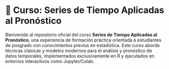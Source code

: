 # 📘 Curso: Series de Tiempo Aplicadas al Pronóstico

Bienvenido al repositorio oficial del curso **Series de Tiempo Aplicadas al Pronóstico**, una experiencia de formación práctica orientada a estudiantes de posgrado con conocimientos previos en estadística. Este curso aborda técnicas clásicas y modelos modernos para el análisis y pronóstico de datos temporales, implementados exclusivamente en R y ejecutados en entornos interactivos como Jupyter/Colab.

